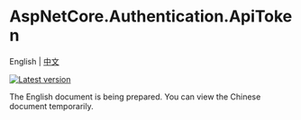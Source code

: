 # AspNetCore.Authentication.ApiToken

English | [中文](README_zh-CN.md)

[![Latest version](https://img.shields.io/nuget/v/AspNetCore.Authentication.ApiToken.svg)](https://www.nuget.org/packages/AspNetCore.Authentication.ApiToken/) 

The English document is being prepared. You can view the Chinese document temporarily.